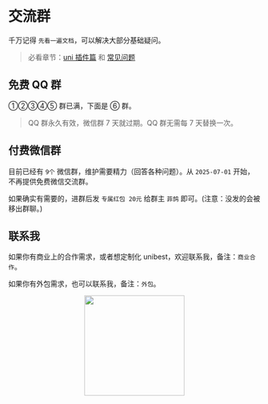 # 交流群

千万记得 `先看一遍文档`，可以解决大部分基础疑问。

> 必看章节：[uni 插件篇](/base/3-plugin) 和 [常见问题](/base/14-faq)

## 免费 QQ 群

①②③④⑤ 群已满，下面是 ⑥ 群。

<!-- ![alt text](https://oss.laf.run/ukw0y1-site/unibest-discussion-group/qq.jpg) -->
<FreshImage src="https://oss.laf.run/ukw0y1-site/unibest-discussion-group/qq.jpg" alt="QQ群二维码" />

> QQ 群永久有效，微信群 7 天就过期。QQ 群无需每 7 天替换一次。

## 付费微信群

目前已经有 `9个` 微信群，维护需要精力（回答各种问题）。从 `2025-07-01` 开始，不再提供免费微信交流群。

如果确实有需要的，进群后发 `专属红包 20元` 给群主 `菲鸽` 即可。(注意：没发的会被移出群聊。)

<FreshImage src="https://oss.laf.run/ukw0y1-site/unibest-discussion-group/wechat-vip.jpg" alt="微信群VIP" />

## 联系我

如果你有商业上的合作需求，或者想定制化 unibest，欢迎联系我，备注：`商业合作`。

如果你有外包需求，也可以联系我，备注：`外包`。

<p style="text-align: center;">
<img width=200px src="https://oss.laf.run/ukw0y1-site/wx-me.jpg">
</p>
